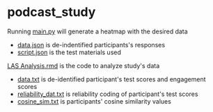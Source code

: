 # podcast_study

Running [main.py](main.py) will generate a heatmap with the desired data
- [data.json](data/data.json) is de-indentified participants's responses
- [script.json](data/script.json) is the test materials used

[LAS Analysis.rmd](LAS_Analysis.rmd) is the code to analyze study's data
- [data.txt](data/data.txt) is de-identified participant's test scores and engagement scores
- [reliability_dat.txt](data/reliability_dat.txt) is reliability coding of participant's test scores
- [cosine_sim.txt](data/cosine_sim.txt) is participants' cosine similarity values
